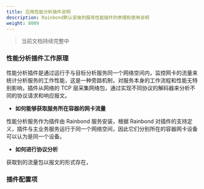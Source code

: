 ```yaml
---
title: 应用性能分析插件说明
description: Rainbond默认安装的服务性能插件的原理和使用说明
weight: 8009
---
```


> 当前文档持续完整中

### 性能分析插件工作原理

性能分析插件是通过运行于与目标分析服务同一个网络空间内，监控网卡的流量来统计分析服务的工作性能，这是一种旁路机制，对服务本身的工作流程和性能无特别影响，插件从网络的 TCP 层采集网络包，通过实现不同协议的解码器来分析不同的协议请求和响应报文。

- <b>如何能够获取服务所在容器的网卡流量</b>

性能分析服务作为插件由 Rainbond 服务安装，根据 Rainbond 对插件的支持定义，插件与主业务服务运行于同一个网络空间，因此它们分别所在的容器网卡设备可以认为是同一个设备。

- <b>如何进行协议分析</b>

获取到的流量包以报文的形式存在，

### 插件配置项
